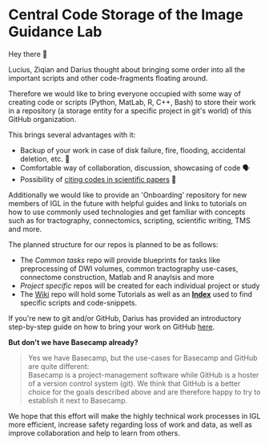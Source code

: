 # Central Code Storage of the Image Guidance Lab

Hey there :wave:

Lucius, Ziqian and Darius thought about bringing some order into all the important scripts and other code-fragments floating around.

Therefore we would like to bring everyone occupied with some way of creating code or scripts (Python, MatLab, R, C++, Bash) to store their work in a repository (a storage entity for a specific project in git's world) of this GitHub organization.

This brings several advantages with it:
* Backup of your work in case of disk failure, fire, flooding, accidental deletion, etc. :closed_lock_with_key:
* Comfortable way of collaboration, discussion, showcasing of code :speaking_head:
* Possibility of [citing codes in scientific papers](https://guides.github.com/activities/citable-code/) :page_facing_up:

Additionally we would like to provide an 'Onboarding' repository for new members of IGL in the future with helpful guides and links to tutorials on how to use commonly used technologies and get familiar with concepts such as for tractography, connectomics, scripting, scientific writing, TMS and more.

The planned structure for our repos is planned to be as follows:
- The *Common tasks* repo will provide blueprints for tasks like preprocessing of DWI volumes, common tractography use-cases, connectome construction, Matlab and R anaylsis and more
- *Project specific* repos will be created for each individual project or study
- The [Wiki](https://github.com/CUB-IGL/Wiki/) repo will hold some Tutorials as well as an [**Index**](https://github.com/CUB-IGL/Wiki/blob/main/Index.md) used to find specific scripts and code-snippets.

If you're new to git and/or GitHub, Darius has provided an introductory step-by-step guide on how to bring your work on GitHub [here](https://github.com/CUB-IGL/Wiki/blob/main/CreateRepo.md).

**But don't we have Basecamp already?**
> Yes we have Basecamp, but the use-cases for Basecamp and GitHub are quite different:  
> Basecamp is a project-management software while GitHub is a hoster of a version control system (git).
> We think that GitHub is a better choice for the goals described above and are therefore happy to try to establish it next to Basecamp.

We hope that this effort will make the highly technical work processes in IGL more efficient, increase safety regarding loss of work and data, as well as improve collaboration and help to learn from others.
